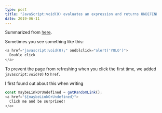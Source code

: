 ```yaml
---
type: post
title: "JavaScript:void(0) evaluates an expression and returns UNDEFINED"
date: 2019-06-11
---
```


Summarized from [here](https://www.quackit.com/javascript/tutorial/javascript_void_0.cfm).

Sometimes you see something like this:
```js
<a href="javascript:void(0);" ondblclick="alert('YOLO')">
  Double click
</a>
```

To prevent the page from refreshing when you click the first time,
we added `javascript:void(0)` to `href`.

I first found out about this when writing
```js
const maybeLinkOrUndefined = getRandomLink();
<a href="${maybeLinkOrUndefined}">
  Click me and be surprised!
</a>
```
